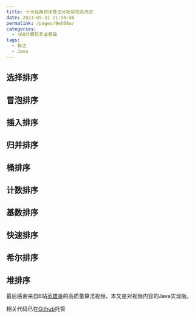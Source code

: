 ```yaml
---
title: 十大经典排序算法分析实现及改进
date: 2023-05-31 21:58:46
permalink: /pages/9e808a/
categories:
  - 408计算机专业基础
tags:
  - 算法
  - Java
---
```


## 选择排序

## 冒泡排序

## 插入排序

## 归并排序

## 桶排序

## 计数排序

## 基数排序

## 快速排序

## 希尔排序

## 堆排序



最后感谢来自B站[英雄哥](https://www.bilibili.com/video/BV1Zs4y1X7mN/)的高质量算法视频，本文是对视频内容的Java实现版。

相关代码已在[Github](https://github.com/sine2cr/MyUniversityWorks/tree/main/sort)托管
